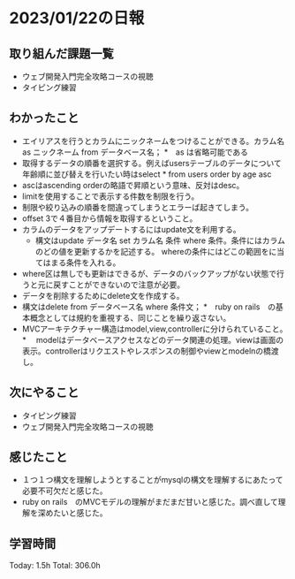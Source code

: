 # 2023/01/22の日報
## 取り組んだ課題一覧
* ウェブ開発入門完全攻略コースの視聴
* タイピング練習
## わかったこと
* エイリアスを行うとカラムにニックネームをつけることができる。カラム名 as ニックネーム from データベース名；
  *　as は省略可能である
* 取得するデータの順番を選択する。例えばusersテーブルのデータについて年齢順に並び替えを行いたい時はselect * from users order by age asc
* ascはascending orderの略語で昇順という意味、反対はdesc。
* limitを使用することで表示する件数を制限を行う。
* 制限や絞り込みの順番を間違ってしまうとエラーば起きてしまう。
* offset 3で４番目から情報を取得するということ。
* カラムのデータをアップデートするにはupdate文を利用する。
  * 構文はupdate データ名 set カラム名 条件 where 条件。条件にはカラムのどの値を更新するかを記述する。 whereの条件にはどこの範囲をに当てはまる条件を入れる。
* where区は無しでも更新はできるが、データのバックアップがない状態で行うと元に戻すことができないので注意が必要。
* データを削除するためにdelete文を作成する。
 * 構文はdelete from データベース名 where 条件文；
*　ruby on rails　の基本概念としては規約を重視する、同じことを繰り返さない。
* MVCアーキテクチャー構造はmodel,view,controllerに分けられていること。
 *　 modelはデータベースアクセスなどのデータ関連の処理。viewは画面の表示。controllerはリクエストやレスポンスの制御やviewとmodelnの橋渡し。   
## 次にやること
* タイピング練習
* ウェブ開発入門完全攻略コースの視聴
## 感じたこと
* １つ１つ構文を理解しようとすることがmysqlの構文を理解するにあたって必要不可欠だと感じた。
* ruby on rails　のMVCモデルの理解がまだまだ甘いと感じた。調べ直して理解を深めたいと感じた。
## 学習時間
Today: 1.5h
Total: 306.0h
